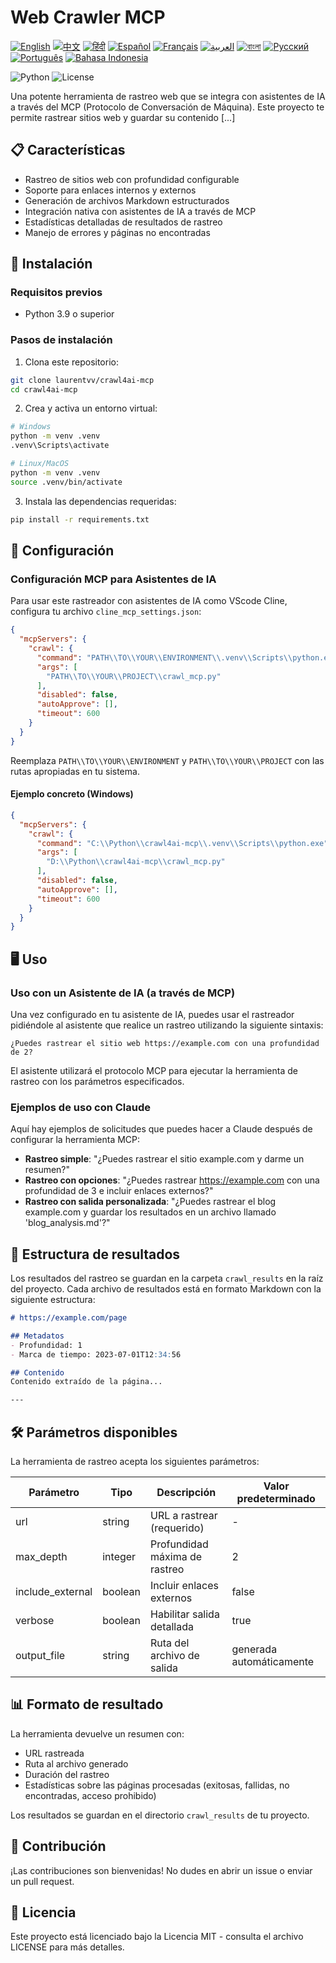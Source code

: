 # Web Crawler MCP

[![English](https://img.shields.io/badge/lang-en-blue.svg)](../README.md) [![中文](https://img.shields.io/badge/lang-zh-blue.svg)](README.zh.md) [![हिंदी](https://img.shields.io/badge/lang-hi-blue.svg)](README.hi.md) [![Español](https://img.shields.io/badge/lang-es-blue.svg)](README.es.md) [![Français](https://img.shields.io/badge/lang-fr-blue.svg)](README.fr.md) [![العربية](https://img.shields.io/badge/lang-ar-blue.svg)](README.ar.md) [![বাংলা](https://img.shields.io/badge/lang-bn-blue.svg)](README.bn.md) [![Русский](https://img.shields.io/badge/lang-ru-blue.svg)](README.ru.md) [![Português](https://img.shields.io/badge/lang-pt-blue.svg)](README.pt.md) [![Bahasa Indonesia](https://img.shields.io/badge/lang-id-blue.svg)](README.id.md)

![Python](https://img.shields.io/badge/Python-3.9%2B-blue)
![License](https://img.shields.io/badge/License-MIT-green)

Una potente herramienta de rastreo web que se integra con asistentes de IA a través del MCP (Protocolo de Conversación de Máquina). Este proyecto te permite rastrear sitios web y guardar su contenido [...]

## 📋 Características

- Rastreo de sitios web con profundidad configurable
- Soporte para enlaces internos y externos
- Generación de archivos Markdown estructurados
- Integración nativa con asistentes de IA a través de MCP
- Estadísticas detalladas de resultados de rastreo
- Manejo de errores y páginas no encontradas

## 🚀 Instalación

### Requisitos previos

- Python 3.9 o superior

### Pasos de instalación

1. Clona este repositorio:

```bash
git clone laurentvv/crawl4ai-mcp
cd crawl4ai-mcp
```

2. Crea y activa un entorno virtual:

```bash
# Windows
python -m venv .venv
.venv\Scripts\activate

# Linux/MacOS
python -m venv .venv
source .venv/bin/activate
```

3. Instala las dependencias requeridas:

```bash
pip install -r requirements.txt
```

## 🔧 Configuración

### Configuración MCP para Asistentes de IA

Para usar este rastreador con asistentes de IA como VScode Cline, configura tu archivo `cline_mcp_settings.json`:

```json
{
  "mcpServers": {
    "crawl": {
      "command": "PATH\\TO\\YOUR\\ENVIRONMENT\\.venv\\Scripts\\python.exe",
      "args": [
        "PATH\\TO\\YOUR\\PROJECT\\crawl_mcp.py"
      ],
      "disabled": false,
      "autoApprove": [],
      "timeout": 600
    }
  }
}
```

Reemplaza `PATH\\TO\\YOUR\\ENVIRONMENT` y `PATH\\TO\\YOUR\\PROJECT` con las rutas apropiadas en tu sistema.

#### Ejemplo concreto (Windows)

```json
{
  "mcpServers": {
    "crawl": {
      "command": "C:\\Python\\crawl4ai-mcp\\.venv\\Scripts\\python.exe",
      "args": [
        "D:\\Python\\crawl4ai-mcp\\crawl_mcp.py"
      ],
      "disabled": false,
      "autoApprove": [],
      "timeout": 600
    }
  }
}
```

## 🖥️ Uso

### Uso con un Asistente de IA (a través de MCP)

Una vez configurado en tu asistente de IA, puedes usar el rastreador pidiéndole al asistente que realice un rastreo utilizando la siguiente sintaxis:

```
¿Puedes rastrear el sitio web https://example.com con una profundidad de 2?
```

El asistente utilizará el protocolo MCP para ejecutar la herramienta de rastreo con los parámetros especificados.

### Ejemplos de uso con Claude

Aquí hay ejemplos de solicitudes que puedes hacer a Claude después de configurar la herramienta MCP:

- **Rastreo simple**: "¿Puedes rastrear el sitio example.com y darme un resumen?"
- **Rastreo con opciones**: "¿Puedes rastrear https://example.com con una profundidad de 3 e incluir enlaces externos?"
- **Rastreo con salida personalizada**: "¿Puedes rastrear el blog example.com y guardar los resultados en un archivo llamado 'blog_analysis.md'?"

## 📁 Estructura de resultados

Los resultados del rastreo se guardan en la carpeta `crawl_results` en la raíz del proyecto. Cada archivo de resultados está en formato Markdown con la siguiente estructura:

```markdown
# https://example.com/page

## Metadatos
- Profundidad: 1
- Marca de tiempo: 2023-07-01T12:34:56

## Contenido
Contenido extraído de la página...

---
```

## 🛠️ Parámetros disponibles

La herramienta de rastreo acepta los siguientes parámetros:

| Parámetro | Tipo | Descripción | Valor predeterminado |
|-----------|------|-------------|---------------|
| url | string | URL a rastrear (requerido) | - |
| max_depth | integer | Profundidad máxima de rastreo | 2 |
| include_external | boolean | Incluir enlaces externos | false |
| verbose | boolean | Habilitar salida detallada | true |
| output_file | string | Ruta del archivo de salida | generada automáticamente |

## 📊 Formato de resultado

La herramienta devuelve un resumen con:
- URL rastreada
- Ruta al archivo generado
- Duración del rastreo
- Estadísticas sobre las páginas procesadas (exitosas, fallidas, no encontradas, acceso prohibido)

Los resultados se guardan en el directorio `crawl_results` de tu proyecto.

## 🤝 Contribución

¡Las contribuciones son bienvenidas! No dudes en abrir un issue o enviar un pull request.

## 📄 Licencia

Este proyecto está licenciado bajo la Licencia MIT - consulta el archivo LICENSE para más detalles.